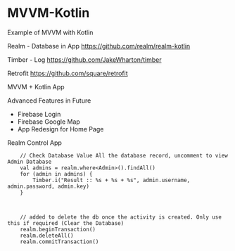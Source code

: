 # MVVM-Kotlin
Example of MVVM with Kotlin

Realm - Database in App
https://github.com/realm/realm-kotlin

Timber - Log
https://github.com/JakeWharton/timber

Retrofit
https://github.com/square/retrofit

MVVM + Kotlin App

Advanced Features in Future 
- Firebase Login
- Firebase Google Map
- App Redesign for Home Page




Realm Control App


        // Check Database Value All the database record, uncomment to view Admin Database
        val admins = realm.where<Admin>().findAll()
        for (admin in admins) {
            Timber.i("Result :: %s + %s + %s", admin.username, admin.password, admin.key)
        }
        
  
  
        // added to delete the db once the activity is created. Only use this if required (Clear the Database)
        realm.beginTransaction()
        realm.deleteAll()
        realm.commitTransaction()
